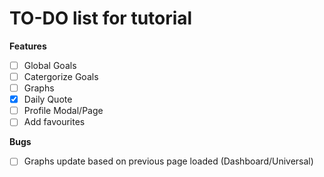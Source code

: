 # TO-DO list for tutorial

**Features**

- [ ] Global Goals
- [ ] Catergorize Goals
- [ ] Graphs
- [x] Daily Quote
- [ ] Profile Modal/Page
- [ ] Add favourites

**Bugs**

- [ ] Graphs update based on previous page loaded (Dashboard/Universal)
